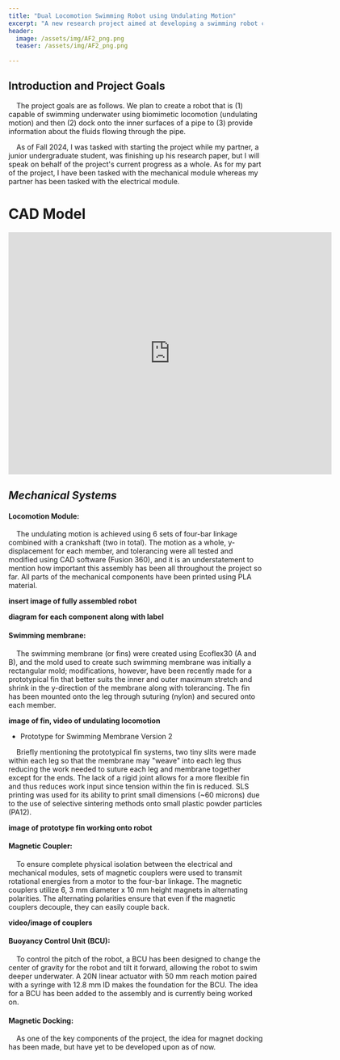 ```yaml
---
title: "Dual Locomotion Swimming Robot using Undulating Motion"
excerpt: "A new research project aimed at developing a swimming robot capable of diving underwater, docking on the inner walls of a pipe, and sensing liquids flowing through."
header:
  image: /assets/img/AF2_png.png
  teaser: /assets/img/AF2_png.png
   
---
```

## Introduction and Project Goals
&nbsp;&nbsp;&nbsp;&nbsp;The project goals are as follows. We plan to create a robot that is (1) capable of swimming underwater using biomimetic locomotion (undulating motion) and then (2) dock onto the inner surfaces of a pipe to (3) provide information about the fluids flowing through the pipe.

&nbsp;&nbsp;&nbsp;&nbsp;As of Fall 2024, I was tasked with starting the project while my partner, a junior undergraduate student, was finishing up his research paper, but I will speak on behalf of the project's current progress as a whole. As for my part of the project, I have been tasked with the mechanical module whereas my partner has been tasked with the electrical module.

# CAD Model
<iframe src="https://vanderbilt1072.autodesk360.com/shares/public/SH30dd5QT870c25f12fc53809d601e140a44?mode=embed" width="640" height="480" allowfullscreen="true" webkitallowfullscreen="true" mozallowfullscreen="true"  frameborder="0"></iframe>

## _Mechanical Systems_
#### Locomotion Module:
&nbsp;&nbsp;&nbsp;&nbsp;The undulating motion is achieved using 6 sets of four-bar linkage combined with a crankshaft (two in total). The motion as a whole, y-displacement for each member, and tolerancing were all tested and modified using CAD software (Fusion 360), and it is an understatement to mention how important this assembly has been all throughout the project so far. All parts of the mechanical components have been printed using PLA material.

**insert image of fully assembled robot**

**diagram for each component along with label**

#### Swimming membrane:
&nbsp;&nbsp;&nbsp;&nbsp;The swimming membrane (or fins) were created using Ecoflex30 (A and B), and the mold used to create such swimming membrane was initially a rectangular mold; modifications, however, have been recently made for a prototypical fin that better suits the inner and outer maximum stretch and shrink in the y-direction of the membrane along with tolerancing. The fin has been mounted onto the leg through suturing (nylon) and secured onto each member. 

**image of fin, video of undulating locomotion**

* Prototype for Swimming Membrane Version 2

&nbsp;&nbsp;&nbsp;&nbsp;Briefly mentioning the prototypical fin systems, two tiny slits were made within each leg so that the membrane may "weave" into each leg thus reducing the work needed to suture each leg and membrane together except for the ends. The lack of a rigid joint allows for a more flexible fin and thus reduces work input since tension within the fin is reduced. SLS printing was used for its ability to print small dimensions (~60 microns) due to the use of selective sintering methods onto small plastic powder particles (PA12). 

**image of prototype fin working onto robot**

#### Magnetic Coupler:
&nbsp;&nbsp;&nbsp;&nbsp;To ensure complete physical isolation between the electrical and mechanical modules, sets of magnetic couplers were used to transmit rotational energies from a motor to the four-bar linkage. The magnetic couplers utilize 6, 3 mm diameter x 10 mm height magnets in alternating polarities. The alternating polarities ensure that even if the magnetic couplers decouple, they can easily couple back.

**video/image of couplers**

#### Buoyancy Control Unit (BCU):
&nbsp;&nbsp;&nbsp;&nbsp;To control the pitch of the robot, a BCU has been designed to change the center of gravity for the robot and tilt it forward, allowing the robot to swim deeper underwater. A 20N linear actuator with 50 mm reach motion paired with a syringe with 12.8 mm ID makes the foundation for the BCU. The idea for a BCU has been added to the assembly and is currently being worked on.

#### Magnetic Docking:
&nbsp;&nbsp;&nbsp;&nbsp;As one of the key components of the project, the idea for magnet docking has been made, but have yet to be developed upon as of now.









